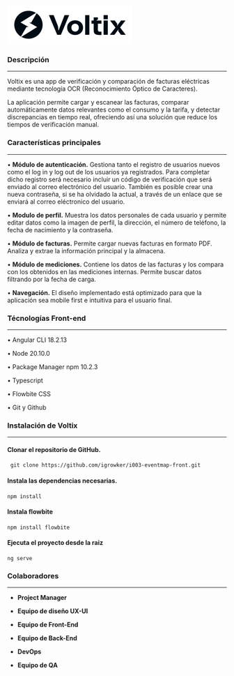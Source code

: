 ![Logo del proyecto](src\assets\images\voltixLogo.svg)

### **Descripción**
___
Voltix es una app de verificación y comparación de facturas eléctricas mediante tecnología OCR (Reconocimiento Óptico de Caracteres).

La aplicación permite cargar y escanear las facturas, comparar automáticamente datos relevantes como el consumo y la tarifa, y detectar discrepancias en tiempo real, ofreciendo así una solución que reduce los tiempos de verificación manual.


### **Características principales**
___
•	**Módulo de autenticación.** Gestiona tanto el registro de usuarios nuevos como el log in y log out de los usuarios ya registrados. Para completar dicho registro será necesario incluir un código de verificación que será enviado al correo electrónico del usuario. También es posible crear una nueva contraseña, si se ha olvidado la actual, a través de un enlace que se enviará al correo eléctronico del usuario.

• **Modulo de perfil.** Muestra los datos personales de cada usuario y permite editar datos como la imagen de perfil, la dirección, el número de teléfono, la fecha de nacimiento y la contraseña.

• **Módulo de facturas.** Permite cargar nuevas facturas en formato PDF. Analiza y extrae la información principal y la almacena.

• **Módulo de mediciones.** Contiene los datos de las facturas y los compara con los obtenidos en las mediciones internas. Permite buscar datos filtrando por la fecha de carga.

• **Navegación.** El diseño implementado está optimizado para que la aplicación sea mobile first e intuitiva para el usuario final.


### **Técnologías Front-end**
___

• Angular CLI 18.2.13

• Node 20.10.0

• Package Manager npm 10.2.3

• Typescript

• Flowbite CSS

• Git y Github



### **Instalación de Voltix**
___

#### Clonar el repositorio de GitHub.

     git clone https://github.com/igrowker/i003-eventmap-front.git
     
#### Instala las dependencias necesarias.
    npm install
    
#### Instala flowbite 
    
    npm install flowbite

#### Ejecuta el proyecto desde la raiz
    ng serve


### **Colaboradores**
___
- **Project Manager**

- **Equipo de diseño UX-UI**

- **Equipo de Front-End**

- **Equipo de Back-End**

- **DevOps**

- **Equipo de QA**


